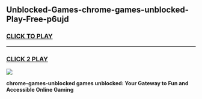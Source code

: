 
## Unblocked-Games-chrome-games-unblocked-Play-Free-p6ujd
<h3>
<a href="https://premium76.site?title=chrome-games-unblocked&ref=20A">CLICK TO PLAY</a></h3>
<hr>

<h3>
<a href="https://premium76.site?title=chrome-games-unblocked&ref=20A">CLICK 2 PLAY</a>
  
</h3>

<a href="https://premium76.site?title=chrome-games-unblocked&ref=20A"><img src="https://clearcache.store/games.png"></a>


**chrome-games-unblocked games unblocked: Your Gateway to Fun and Accessible Online Gaming**
